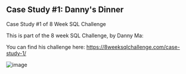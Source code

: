 ## Case Study #1: Danny's Dinner
Case Study #1 of 8 Week SQL Challenge

This is part of the 8 week SQL Challenge, by Danny Ma:

You can find his challenge here: https://8weeksqlchallenge.com/case-study-1/

![image](https://user-images.githubusercontent.com/112572789/189135317-45e00532-9a90-4835-9572-c05cde7eca82.png)
